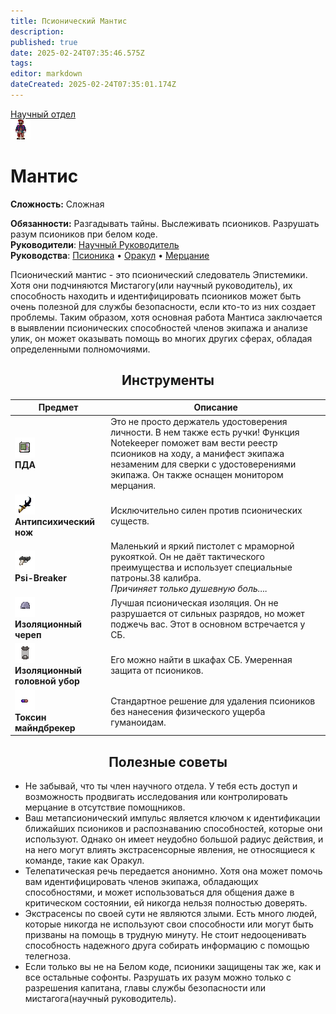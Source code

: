 ```yaml
---
title: Псионический Мантис
description: 
published: true
date: 2025-02-24T07:35:46.575Z
tags: 
editor: markdown
dateCreated: 2025-02-24T07:35:01.174Z
---
```


<div style="display: flex; justify-content: center;">
<div class="roles-passport rnd">
  <div class="title rnd "><a href="/roles/scientificdepartment">Научный отдел</a></div>
  <div>
    <div><div><img src="/roles/mantis.png"></div></div>
  <div><div>
    <h1>Мантис</h1>
    <p><strong>Сложность:</strong> Сложная</p>
    <strong>Обязанности:</strong> Разгадывать тайны. Выслеживать псиоников. Разрушать разум псиоников при белом коде. <br>
    <b>Руководители</b>: <a href="/roles/researchdirector">Научный Руководитель</a><br>
    <b>Руководства</b>: <a href="/guides/psionics">Псионика</a> • <a href="/guides/oracle">Оракул</a> • <a href="/guides/glimmer">Мерцание
</a>
  </div></div>
  </div>
</div>
</div>

Псионический мантис - это псионический следователь Эпистемики. Хотя они подчиняются Мистагогу(или научный руководитель), их способность находить и идентифицировать псиоников может быть очень полезной для службы безопасности, если кто-то из них создает проблемы. Таким образом, хотя основная работа Мантиса заключается в выявлении псионических способностей членов экипажа и анализе улик, он может оказывать помощь во многих других сферах, обладая определенными полномочиями.

## <center>Инструменты</center>

<center>
  <table class="rnd1">
    <thead>
      <tr>
        <th>Предмет</th>
        <th>Описание</th>
      </tr>
    </thead>
    <tbody>
      <tr>
        <td><img src="/guides/psionics/pdamantis.png"><b><br>ПДА</b></td>
        <td>Это не просто держатель удостоверения личности. В нем также есть ручки! Функция Notekeeper поможет вам вести реестр псиоников на ходу, а манифест экипажа незаменим для сверки с удостоверениями экипажа. Он также оснащен монитором мерцания.</td>
      </tr>
      <tr>
        <td><img src="/guides/psionics/antipsychicknife.png"><b><br>Антипсихический нож</b></td>
        <td>Исключительно силен против псионических существ.</td>
      </tr>
      <tr>
        <td><img src="/guides/psionics/psi-breaker.png"><b><br>Psi-Breaker</b></td>
        <td>Маленький и яркий пистолет с мраморной рукояткой. Он не даёт тактического преимущества и использует специальные патроны.38 калибра. <br> <i>Причиняет только душевную боль....</i></td>
      </tr>
      <tr>
        <td><img src="/guides/psionics/insulativeskullcap.png"><b><br>Изоляционный череп</b></td>
        <td>Лучшая псионическая изоляция. Он не разрушается от сильных разрядов, но может поджечь вас. Этот в основном встречается у СБ.</td>
      </tr>
      <tr>
        <td><img src="/guides/psionics/insulativeheadcage.png"><b><br>Изоляционный головной убор</b></td>
        <td>Его можно найти в шкафах СБ. Умеренная защита от псиоников.</td>
      </tr>
      <tr>
        <td><img src="/guides/psionics/pill.png"><b><br>Токсин майндбрекер</b></td>
        <td>Стандартное решение для удаления псиоников без нанесения физического ущерба гуманоидам.</td>
      </tr>
    </tbody>
  </table>
</center>

## <center>Полезные советы</center>

- Не забывай, что ты член научного отдела. У тебя есть доступ и возможность продвигать исследования или контролировать мерцание в отсутствие помощников.
- Ваш метапсионический импульс является ключом к идентификации ближайших псиоников и распознаванию способностей, которые они используют. Однако он имеет неудобно большой радиус действия, и на него могут влиять экстрасенсорные явления, не относящиеся к команде, такие как Оракул.
- Телепатическая речь передается анонимно. Хотя она может помочь вам идентифицировать членов экипажа, обладающих способностями, и может использоваться для общения даже в критическом состоянии, ей никогда нельзя полностью доверять.
- Экстрасенсы по своей сути не являются злыми. Есть много людей, которые никогда не используют свои способности или могут быть призваны на помощь в трудную минуту. Не стоит недооценивать способность надежного друга собирать информацию с помощью телегноза.
- Если только вы не на Белом коде, псионики защищены так же, как и все остальные софонты. Разрушать их разум можно только с разрешения капитана, главы службы безопасности или мистагога(научный руководитель).


<div class="table"></div>
